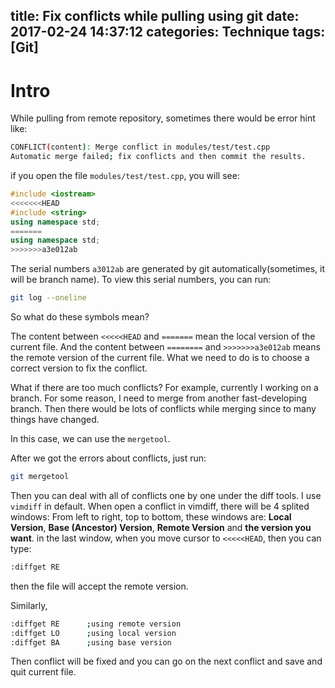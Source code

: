 title: Fix conflicts while pulling using git
date: 2017-02-24 14:37:12
categories: Technique
tags: [Git]
---

# Intro
While pulling from remote repository, sometimes there would be error hint like:
```sh
CONFLICT(content): Merge conflict in modules/test/test.cpp
Automatic merge failed; fix conflicts and then commit the results.
```
<!-- more -->
if you open the file `modules/test/test.cpp`, you will see:
```cpp
#include <iostream>
<<<<<<<HEAD
#include <string>
using namespace std;
=======
using namespace std;
>>>>>>>a3e012ab
```

The serial numbers `a3012ab` are generated by git automatically(sometimes, it will be branch name). To view this serial numbers, you can run:
```sh
git log --oneline
```

So what do these symbols mean?

The content between `<<<<<HEAD` and `=======` mean the local version of the current file. And the content between `========` and `>>>>>>>a3e012ab` means the remote version of the current file. What we need to do is to choose a correct version to fix the conflict.

What if there are too much conflicts? For example, currently I working on a branch. For some reason, I need to merge from another fast-developing branch. Then there would be lots of conflicts while merging since to many things have changed.

In this case, we can use the `mergetool`.

After we got the errors about conflicts, just run:
```sh
git mergetool
```
Then you can deal with all of conflicts one by one under the diff tools. I use `vimdiff` in default. When open a conflict in vimdiff, there will be 4 splited windows:
From left to right, top to bottom, these windows are:
**Local Version**, **Base (Ancestor) Version**, **Remote Version** and **the version you want**.
in the last window, when you move cursor to `<<<<<HEAD`, then you can type:
```sh
:diffget RE
```
then the file will accept the remote version.

Similarly,
```sh
:diffget RE      ;using remote version
:diffget LO      ;using local version
:diffget BA      ;using base version
```

Then conflict will be fixed and you can go on the next conflict and save and quit current file.

